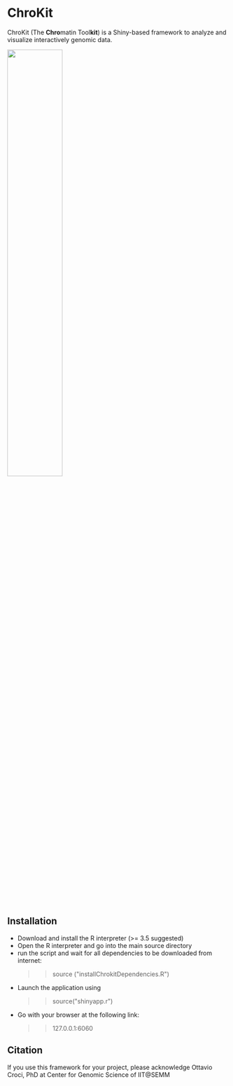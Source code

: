 # ChroKit
ChroKit (The **Chro**matin Tool**kit**) is a Shiny-based framework to analyze and visualize interactively genomic data.

<img src="https://github.com/ocroci/ChroKit/blob/master/logo2.png" height="50%" width="50%">

## Installation
- Download and install the R interpreter (>= 3.5 suggested)
- Open the R interpreter and go into the main source directory
- run the script and wait for all dependencies to be downloaded from internet:
  > >source ("installChrokitDependencies.R")
- Launch the application using
  > >source("shinyapp.r")
- Go with your browser at the following link:
  > >127.0.0.1:6060

## Citation
If you use this framework for your project, please acknowledge Ottavio Croci, PhD at Center for Genomic Science of IIT@SEMM
